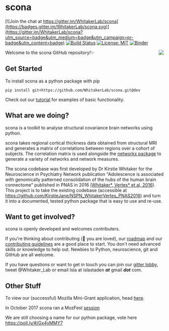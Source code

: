 # scona &nbsp;
[![Join the chat at https://gitter.im/WhitakerLab/scona](https://badges.gitter.im/WhitakerLab/scona.svg)](https://gitter.im/WhitakerLab/scona?utm_source=badge&utm_medium=badge&utm_campaign=pr-badge&utm_content=badge) [![Build Status](https://travis-ci.org/WhitakerLab/scona.svg?branch=master)](https://travis-ci.org/WhitakerLab/scona)
[![License: MIT](https://img.shields.io/badge/License-MIT-yellow.svg)](https://github.com/WhitakerLab/scona/blob/master/LICENSE)
[![Binder](https://mybinder.org/badge.svg)](https://mybinder.org/v2/gh/WhitakerLab/scona/master)

Welcome to the scona GitHub repository!:sparkles: <img align="right" src="https://media.giphy.com/media/3ohhwwL4kj5z1Id6uI/giphy.gif">

## Get Started

To install scona as a python package with pip
```
pip install git+https://github.com/WhitakerLab/scona.git@dev
```

Check out our [tutorial](tutorials/tutorial.ipynb) for examples of basic functionality.




## What are we doing?
scona is a toolkit to analyse structural covariance brain networks using python.  

scona takes regional cortical thickness data obtained from structural MRI and generates a matrix of correlations between regions over a cohort of subjects. The correlation matrix is used alongside the [networkx package](https://networkx.github.io/) to generate a variety of networks and network measures.

The scona codebase was first developed by Dr Kirstie Whitaker for the Neuroscience in Psychiatry Network publication "Adolescence is associated with genomically patterned consolidation of the hubs of the human brain connectome" published in PNAS in 2016 [(Whitaker*, Vertes* et al, 2016](http://dx.doi.org/10.1073/pnas.1601745113)). This project is to take the existing codebase (accessible at https://github.com/KirstieJane/NSPN_WhitakerVertes_PNAS2016) and turn it into a documented, tested python package that is easy to use and re-use.


## Want to get involved?
scona is openly developed and welcomes contributers.

If you're thinking about contributing (:green_heart: you are loved), our [roadmap](https://github.com/WhitakerLab/scona/issues/12) and our [contributing guidelines](https://github.com/WhitakerLab/scona/blob/master/CONTRIBUTING.md) are a good place to start. You don't need advanced skills or knowledge to help out. Newbies to Python, neuroscience, git and GitHub are all welcome.

If you have questions or want to get in touch you can join our [gitter lobby](https://gitter.im/WhitakerLab/scona?utm_source=badge&utm_medium=badge&utm_campaign=pr-badge&utm_content=badge), tweet @Whitaker\_Lab or email Isla at islastaden __*at*__ gmail __*dot*__ com.

## Other Stuff

To view our (successful) Mozilla Mini-Grant application, head [here](https://github.com/WhitakerLab/WhitakerLabProjectManagement/blob/master/FUNDING_APPLICATIONS/MozillaScienceLabMiniGrant_June2017.md).

In October 2017 scona ran a MozFest [session](https://github.com/MozillaFoundation/mozfest-program-2017/issues/724)

We are still choosing a name for our python package, vote here https://poll.ly/#/Gx4yMMY7
